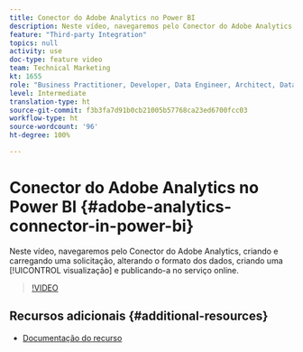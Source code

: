 ```yaml
---
title: Conector do Adobe Analytics no Power BI
description: Neste vídeo, navegaremos pelo Conector do Adobe Analytics criando e carregando uma solicitação, alterando o formato dos dados, criando uma visualização e publicando-a no serviço online.
feature: "Third-party Integration"
topics: null
activity: use
doc-type: feature video
team: Technical Marketing
kt: 1655
role: "Business Practitioner, Developer, Data Engineer, Architect, Data Architect, Administrator, Leader"
level: Intermediate
translation-type: ht
source-git-commit: f3b3fa7d91b0cb21005b57768ca23ed6700fcc03
workflow-type: ht
source-wordcount: '96'
ht-degree: 100%

---
```



# Conector do Adobe Analytics no Power BI {#adobe-analytics-connector-in-power-bi}

Neste vídeo, navegaremos pelo Conector do Adobe Analytics, criando e carregando uma solicitação, alterando o formato dos dados, criando uma [!UICONTROL visualização] e publicando-a no serviço online.

>[!VIDEO](https://video.tv.adobe.com/v/23130/?quality=12)

## Recursos adicionais {#additional-resources}

* [Documentação do recurso](https://docs.microsoft.com/pt-BR/power-bi/desktop-connect-adobe-analytics)
